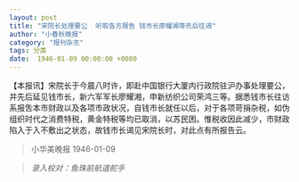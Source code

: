 ```yaml
---
layout: post
title: "宋院长处理要公  听取各方报吿 钱市长廖耀湘等先后往谒"
author: "小春秋晚报"
category: "报刊杂志"
tags: 分类
date:  1946-01-09 00:00:00 +0000
---
```



【本报讯】宋院长于今晨八时许，即赴中国银行大厦内行政院驻沪办事处理要公，并先后延见钱市长，新六军军长廖耀湘，申新纺织公司荣鸿三等。据悉钱市长往访系报吿本市财政以及各项市政状况，自钱市长就任以后，对于各项苛捐杂税，如伪组织时代之消费特税，黄金特税等均已取消，以苏民困。惟税收因此减少，市财政陷入于入不敷出之状态，故钱市长谒见宋院长时，对此点有所报告云。



> 小华美晚报 1946-01-09

> *录入校对：鱼珠前航道舵手*
